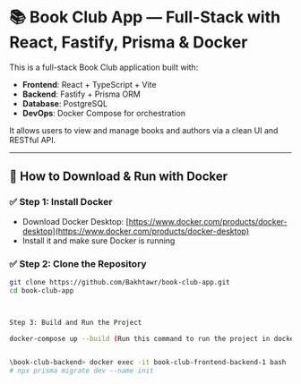 # 📚 Book Club App — Full-Stack with React, Fastify, Prisma & Docker

This is a full-stack Book Club application built with:

- **Frontend**: React + TypeScript + Vite  
- **Backend**: Fastify + Prisma ORM  
- **Database**: PostgreSQL  
- **DevOps**: Docker Compose for orchestration  

It allows users to view and manage books and authors via a clean UI and RESTful API.

---

## 🚀 How to Download & Run with Docker

### ✅ Step 1: Install Docker

- Download Docker Desktop: [https://www.docker.com/products/docker-desktop](https://www.docker.com/products/docker-desktop)  
- Install it and make sure Docker is running

### ✅ Step 2: Clone the Repository

```bash
git clone https://github.com/Bakhtawr/book-club-app.git
cd book-club-app



Step 3: Build and Run the Project

docker-compose up --build (Run this command to run the project in docker)


\book-club-backend> docker exec -it book-club-frontend-backend-1 bash 
# npx prisma migrate dev --name init